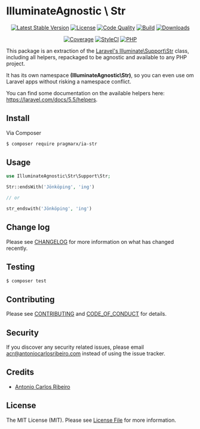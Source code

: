 # IlluminateAgnostic \ Str

<p align="center">
    <a href="https://packagist.org/packages/pragmarx/ia-str"><img alt="Latest Stable Version" src="https://img.shields.io/packagist/v/pragmarx/ia-str.svg?style=flat-square"></a>
    <a href="LICENSE"><img alt="License" src="https://img.shields.io/badge/license-MIT-brightgreen.svg?style=flat-square"></a>
    <a href="https://scrutinizer-ci.com/g/antonioribeiro/ia-str/?branch=master"><img alt="Code Quality" src="https://img.shields.io/scrutinizer/g/antonioribeiro/ia-str.svg?style=flat-square"></a>
    <a href="https://travis-ci.org/antonioribeiro/ia-str"><img alt="Build" src="https://img.shields.io/travis/antonioribeiro/ia-str.svg?style=flat-square"></a>
    <a href="https://packagist.org/packages/pragmarx/ia-str"><img alt="Downloads" src="https://img.shields.io/packagist/dt/pragmarx/ia-str.svg?style=flat-square"></a>
</p>
<p align="center">
    <a href="https://scrutinizer-ci.com/g/antonioribeiro/ia-str/?branch=master"><img alt="Coverage" src="https://img.shields.io/scrutinizer/coverage/g/antonioribeiro/ia-str.svg?style=flat-square"></a>
    <a href="https://styleci.io/repos/119605663"><img alt="StyleCI" src="https://styleci.io/repos/119605663/shield"></a>
    <!-- <a href="https://insight.sensiolabs.com/projects/156fbef1-b03f-4fca-ba97-57874b7a35bf"><img alt="SensioLabsInsight" src="https://img.shields.io/sensiolabs/i/156fbef1-b03f-4fca-ba97-57874b7a35bf.svg?style=flat-square"></a> -->
    <a href="https://travis-ci.org/antonioribeiro/ia-str"><img alt="PHP" src="https://img.shields.io/badge/PHP-7.0%20--%207.2-brightgreen.svg?style=flat-square"></a>
</p>

This package is an extraction of the [Laravel's Illuminate\Support\Str](https://github.com/laravel/framework/blob/5.5/src/Illuminate/Support/Str.php) class, including all helpers, repackaged to be agnostic and available to any PHP project. 

It has its own namespace **(IlluminateAgnostic\Str)**, so you can even use om Laravel apps without risking a namespace conflict.

You can find some documentation on the available helpers here: https://laravel.com/docs/5.5/helpers.

## Install

Via Composer

``` bash
$ composer require pragmarx/ia-str
```

## Usage

``` php
use IlluminateAgnostic\Str\Support\Str;

Str::endsWith('Jönköping', 'ing')

// or

str_endswith('Jönköping', 'ing')
``` 

## Change log

Please see [CHANGELOG](CHANGELOG.md) for more information on what has changed recently.

## Testing

``` bash
$ composer test
```

## Contributing

Please see [CONTRIBUTING](CONTRIBUTING.md) and [CODE_OF_CONDUCT](CODE_OF_CONDUCT.md) for details.

## Security

If you discover any security related issues, please email acr@antoniocarlosribeiro.com instead of using the issue tracker.

## Credits

- [Antonio Carlos Ribeiro](https://twitter.com/iantonioribeiro)

## License

The MIT License (MIT). Please see [License File](LICENSE.md) for more information.
